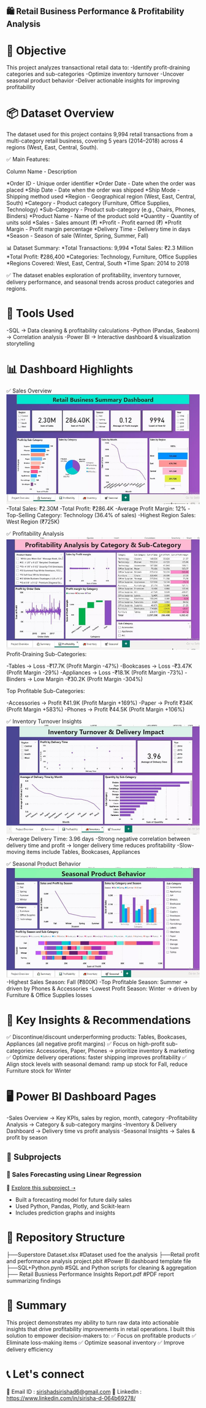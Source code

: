 ## 🛍️ Retail Business Performance & Profitability Analysis 

# 🎯 Objective

This project analyzes transactional retail data to:
-Identify profit-draining categories and sub-categories
-Optimize inventory turnover
-Uncover seasonal product behavior
-Deliver actionable insights for improving profitability

# 📦 Dataset Overview
The dataset used for this project contains 9,994 retail transactions from a multi-category retail business, covering 5 years (2014–2018) across 4 regions (West, East, Central, South).

✅ Main Features:

Column Name  -  	Description

*Order ID	   -   Unique order identifier
*Order Date	 -   Date when the order was placed
*Ship Date	  -   Date when the order was shipped
*Ship Mode	  -   Shipping method used
*Region	     -   Geographical region (West, East, Central, South)
*Category	   -   Product category (Furniture, Office Supplies, Technology)
*Sub-Category - 	Product sub-category (e.g., Chairs, Phones, Binders)
*Product Name	 -  Name of the product sold
*Quantity	   -   Quantity of units sold
*Sales	       -   Sales amount (₹)
*Profit	      -  Profit earned (₹)
*Profit Margin	-  Profit margin percentage
*Delivery Time	-  Delivery time in days
*Season	       - Season of sale (Winter, Spring, Summer, Fall)

📊 Dataset Summary:
*Total Transactions: 9,994
*Total Sales: ₹2.3 Million
*Total Profit: ₹286,400
*Categories: Technology, Furniture, Office Supplies
*Regions Covered: West, East, Central, South
*Time Span: 2014 to 2018

✅ The dataset enables exploration of profitability, inventory turnover, delivery performance, and seasonal trends across product categories and regions.

# 🧰 Tools Used
-SQL → Data cleaning & profitability calculations
-Python (Pandas, Seaborn) → Correlation analysis
-Power BI → Interactive dashboard & visualization storytelling

# 📊 Dashboard Highlights

 ✅ Sales Overview
 ![Sales Overview](Summary.jpeg)
-Total Sales: ₹2.30M
-Total Profit: ₹286.4K
-Average Profit Margin: 12%
-Top-Selling Category: Technology (36.4% of sales)
-Highest Region Sales: West Region (₹725K)

 ✅ Profitability Analysis
![Category Analysis](Profit.jpeg)
 Profit-Draining Sub-Categories:

-Tables → Loss -₹17.7K (Profit Margin -47%)
-Bookcases → Loss -₹3.47K (Profit Margin -29%)
-Appliances → Loss -₹18.1K (Profit Margin -73%)
-Binders → Low Margin -₹30.2K (Profit Margin -304%)

 Top Profitable Sub-Categories:

-Accessories → Profit ₹41.9K (Profit Margin +169%)
-Paper → Profit ₹34K (Profit Margin +583%)
-Phones → Profit ₹44.5K (Profit Margin +106%)

 ✅ Inventory Turnover Insights
![Region Analysis](Inventory.jpeg)
-Average Delivery Time: 3.96 days
-Strong negative correlation between delivery time and profit → longer delivery time reduces profitability
-Slow-moving items include Tables, Bookcases, Appliances

 ✅ Seasonal Product Behavior
![Forecasting](Seasonal.jpeg)
-Highest Sales Season: Fall (₹800K)
-Top Profitable Season: Summer → driven by Phones & Accessories
-Lowest Profit Season: Winter → driven by Furniture & Office Supplies losses

# 📝 Key Insights & Recommendations

✅ Discontinue/discount underperforming products: Tables, Bookcases, Appliances (all negative profit margins)
✅ Focus on high-profit sub-categories: Accessories, Paper, Phones → prioritize inventory & marketing
✅ Optimize delivery operations: faster shipping improves profitability
✅ Align stock levels with seasonal demand: ramp up stock for Fall, reduce Furniture stock for Winter

# 🖥️ Power BI Dashboard Pages

-Sales Overview → Key KPIs, sales by region, month, category
-Profitability Analysis → Category & sub-category margins
-Inventory & Delivery Dashboard → Delivery time vs profit analysis
-Seasonal Insights → Sales & profit by season

## 📂 Subprojects

### 🔮 Sales Forecasting using Linear Regression
📂 [Explore this subproject ➝](./Linear_Regression_Sales_Forecasting/README.md)
- Built a forecasting model for future daily sales
- Used Python, Pandas, Plotly, and Scikit-learn
- Includes prediction graphs and insights

# 📂 Repository Structure

├──Superstore Dataset.xlsx                                   #Dataset used foe the analysis
├──Retail profit and performance analysis project.pbit	      #Power BI dashboard template file
├──SQL+Python.pynb	                                          #SQL and Python scripts for cleaning & aggregation
├── Retail Busniess Performance Insights Report.pdf	          #PDF report summarizing findings 

# 📝 Summary
This project demonstrates my ability to turn raw data into actionable insights that drive profitability improvements in retail operations. I built this solution to empower decision-makers to:
✅ Focus on profitable products
✅ Eliminate loss-making items
✅ Optimize seasonal inventory
✅ Improve delivery efficiency

# 📞 Let's connect
📧 Email ID : sirishadsirishad6@gmail.com
💼 LinkedIn : https://www.linkedin.com/in/sirisha-d-064b69278/


